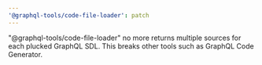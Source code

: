 ```yaml
---
'@graphql-tools/code-file-loader': patch
---
```


"@graphql-tools/code-file-loader" no more returns multiple sources for each plucked GraphQL SDL. This breaks other tools such as GraphQL Code Generator.
